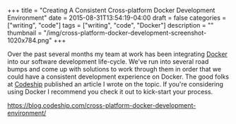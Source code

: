 +++
title = "Creating A Consistent Cross-platform Docker Development Environment"
date = 2015-08-31T13:54:19-04:00
draft = false
categories = ["writing", "code"]
tags = ["writing", "code", "Docker"]
description = ""
thumbnail = "/img/cross-platform-docker-development-screenshot-1020x784.png"
+++

Over the past several months my team at work has been integrating <a href="https://docker.com" target="_blank">Docker</a> into our software development life-cycle. We've run into several road bumps and come up with solutions to work through them in order that we could have a consistent development experience on Docker. The good folks at <a href="https://blog.codeship.com/cross-platform-docker-development-environment/" target="_blank">Codeship</a> published an article I wrote on the topic. If you're considering using Docker I recommend you check it out to kick-start your process.

<a href="https://blog.codeship.com/cross-platform-docker-development-environment/" target="_blank">https://blog.codeship.com/cross-platform-docker-development-environment/</a>
